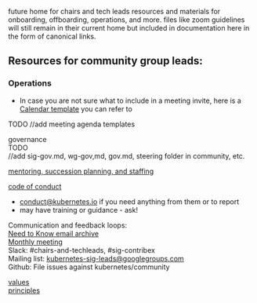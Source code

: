 future home for chairs and tech leads resources and materials for onboarding,
offboarding, operations, and more.
files like zoom guidelines will still remain in their current home but included
in documentation here in the form of canonical links.   

## Resources for community group leads:    

### Operations  
- In case you are not sure what to include in a meeting invite, here is a [Calendar template](https://github.com/kubernetes/community/blob/master/communication/calendar-guidelines.md#calendar-event-template) you can refer to
 
TODO
//add meeting agenda templates    

governance  
TODO  
//add sig-gov.md, wg-gov,md, gov.md, steering folder in community, etc.

[mentoring, succession planning, and staffing]    

[code of conduct]  
- conduct@kubernetes.io if you need anything from them or to report  
- may have training or guidance - ask!    

Communication and feedback loops:  
[Need to Know email archive]  
[Monthly meeting]  
Slack: #chairs-and-techleads, #sig-contribex  
Mailing list: kubernetes-sig-leads@googlegroups.com  
Github: File issues against kubernetes/community  

[values]  
[principles]

[Need to Know email archive]: https://docs.google.com/document/d/1ivmV-ouim7YcTnmv21m0pP6prmj-FFZxcRBuWbT706c/edit
[Monthly meeting]: https://docs.google.com/document/d/1Jio9rEtYxlBbntF8mRGmj6Q1JAdzZ9fTDo3ru1HK_LI/edit
[values]: https://github.com/kubernetes/community/blob/master/values.md
[principles]: https://github.com/kubernetes/community/blob/master/governance.md#principles
[code of conduct]: https://github.com/kubernetes/community/tree/master/committee-code-of-conduct
[mentoring, succession planning, and staffing]: https://github.com/kubernetes/community/tree/master/mentoring
